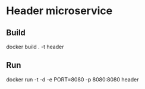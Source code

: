 # Header microservice

## Build
docker build . -t header

## Run
docker run -t -d -e PORT=8080 -p 8080:8080 header
